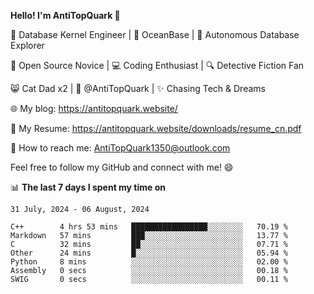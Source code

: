 
**Hello! I'm AntiTopQuark 👋**

🔧 Database Kernel Engineer | 🌊 OceanBase | 🤖 Autonomous Database Explorer

🌱 Open Source Novice | 💻 Coding Enthusiast | 🔍 Detective Fiction Fan

😸 Cat Dad x2 | 🎉 @AntiTopQuark | ✨ Chasing Tech & Dreams

🌐 My blog: https://antitopquark.website/

📄 My Resume: https://antitopquark.website/downloads/resume_cn.pdf

📧 How to reach me: AntiTopQuark1350@outlook.com

Feel free to follow my GitHub and connect with me! 😄

📊 **The last 7 days I spent my time on** 

<!--START_SECTION:waka-->
```text
31 July, 2024 - 06 August, 2024

C++        4 hrs 53 mins   █████████████████░░░░░░░░   70.19 % 
Markdown   57 mins         ███░░░░░░░░░░░░░░░░░░░░░░   13.77 % 
C          32 mins         ██░░░░░░░░░░░░░░░░░░░░░░░   07.71 % 
Other      24 mins         █░░░░░░░░░░░░░░░░░░░░░░░░   05.94 % 
Python     8 mins          ░░░░░░░░░░░░░░░░░░░░░░░░░   02.00 % 
Assembly   0 secs          ░░░░░░░░░░░░░░░░░░░░░░░░░   00.18 % 
SWIG       0 secs          ░░░░░░░░░░░░░░░░░░░░░░░░░   00.11 %
```
<!--END_SECTION:waka-->


